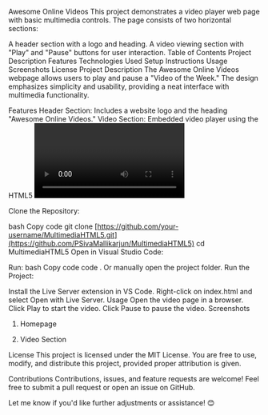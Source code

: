 Awesome Online Videos
This project demonstrates a video player web page with basic multimedia controls. The page consists of two horizontal sections:

A header section with a logo and heading.
A video viewing section with "Play" and "Pause" buttons for user interaction.
Table of Contents
Project Description
Features
Technologies Used
Setup Instructions
Usage
Screenshots
License
Project Description
The Awesome Online Videos webpage allows users to play and pause a "Video of the Week." The design emphasizes simplicity and usability, providing a neat interface with multimedia functionality.

Features
Header Section:
Includes a website logo and the heading "Awesome Online Videos."
Video Section:
Embedded video player using the HTML5 <video> tag.
Controls: "Play" and "Pause" buttons.
Responsive and user-friendly interface.
Technologies Used
HTML5: Page structure and multimedia elements.
CSS3: Styling and layout of the web page.
JavaScript: Basic play and pause button functionality.
GitHub: For version control and repository hosting.
Setup Instructions
Follow these steps to set up and run the project:

Clone the Repository:

bash
Copy code
git clone [https://github.com/your-username/MultimediaHTML5.git](https://github.com/PSivaMallikarjun/MultimediaHTML5)
cd MultimediaHTML5
Open in Visual Studio Code:

Run:
bash
Copy code
code .
Or manually open the project folder.
Run the Project:

Install the Live Server extension in VS Code.
Right-click on index.html and select Open with Live Server.
Usage
Open the video page in a browser.
Click Play to start the video.
Click Pause to pause the video.
Screenshots
1. Homepage

2. Video Section

License
This project is licensed under the MIT License. You are free to use, modify, and distribute this project, provided proper attribution is given.

Contributions
Contributions, issues, and feature requests are welcome! Feel free to submit a pull request or open an issue on GitHub.

Let me know if you'd like further adjustments or assistance! 😊
